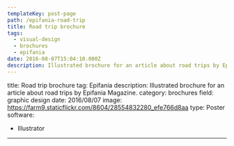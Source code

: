 ```yaml
---
templateKey: post-page
path: /epifania-road-trip
title: Road trip brochure
tags:
  - visual-design
  - brochures
  - epifania
date: 2016-08-07T15:04:10.000Z
description: Illustrated brochure for an article about road trips by Epifania Magazine.
---
```


title: Road trip brochure
tag: Epifania
description: Illustrated brochure for an article about road trips by Epifania Magazine.
category: brochures
field: graphic design
date: 2016/08/07
image: https://farm9.staticflickr.com/8604/28554832280_efe766d8aa
type: Poster
software:
- Illustrator
---
